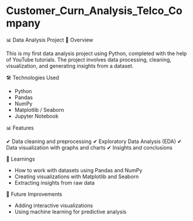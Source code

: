 # Customer_Curn_Analysis_Telco_Company
📊 Data Analysis Project
📌 Overview

This is my first data analysis project using Python, completed with the help of YouTube tutorials. The project involves data processing, cleaning, visualization, and generating insights from a dataset.

🛠️ Technologies Used
  -  Python
  -  Pandas
  -  NumPy
  -  Matplotlib / Seaborn
  -  Jupyter Notebook

📊 Features

✔ Data cleaning and preprocessing
✔ Exploratory Data Analysis (EDA)
✔ Data visualization with graphs and charts
✔ Insights and conclusions

📝 Learnings
  -  How to work with datasets using Pandas and NumPy
  -  Creating visualizations with Matplotlib and Seaborn
  -  Extracting insights from raw data

📌 Future Improvements
  -  Adding interactive visualizations
  -  Using machine learning for predictive analysis
